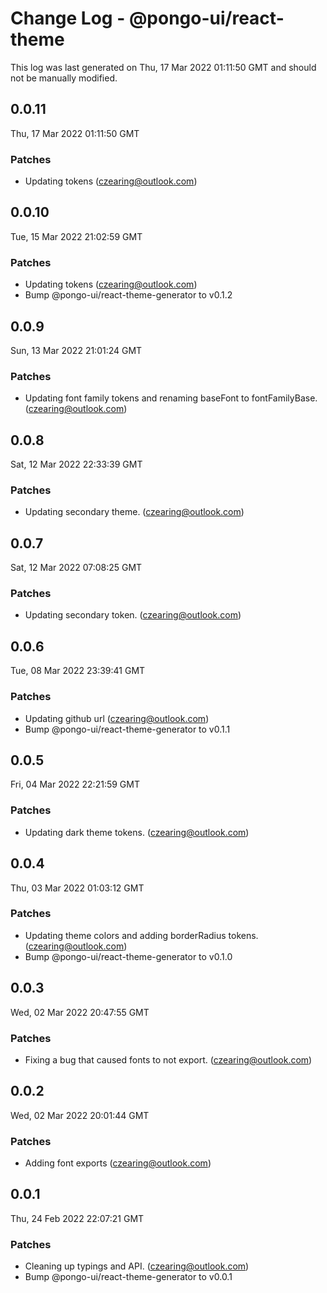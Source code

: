 # Change Log - @pongo-ui/react-theme

This log was last generated on Thu, 17 Mar 2022 01:11:50 GMT and should not be manually modified.

<!-- Start content -->

## 0.0.11

Thu, 17 Mar 2022 01:11:50 GMT

### Patches

- Updating tokens (czearing@outlook.com)

## 0.0.10

Tue, 15 Mar 2022 21:02:59 GMT

### Patches

- Updating tokens (czearing@outlook.com)
- Bump @pongo-ui/react-theme-generator to v0.1.2

## 0.0.9

Sun, 13 Mar 2022 21:01:24 GMT

### Patches

- Updating font family tokens and renaming baseFont to fontFamilyBase. (czearing@outlook.com)

## 0.0.8

Sat, 12 Mar 2022 22:33:39 GMT

### Patches

- Updating secondary theme. (czearing@outlook.com)

## 0.0.7

Sat, 12 Mar 2022 07:08:25 GMT

### Patches

- Updating secondary token. (czearing@outlook.com)

## 0.0.6

Tue, 08 Mar 2022 23:39:41 GMT

### Patches

- Updating github url (czearing@outlook.com)
- Bump @pongo-ui/react-theme-generator to v0.1.1

## 0.0.5

Fri, 04 Mar 2022 22:21:59 GMT

### Patches

- Updating dark theme tokens. (czearing@outlook.com)

## 0.0.4

Thu, 03 Mar 2022 01:03:12 GMT

### Patches

- Updating theme colors and adding borderRadius tokens. (czearing@outlook.com)
- Bump @pongo-ui/react-theme-generator to v0.1.0

## 0.0.3

Wed, 02 Mar 2022 20:47:55 GMT

### Patches

- Fixing a bug that caused fonts to not export. (czearing@outlook.com)

## 0.0.2

Wed, 02 Mar 2022 20:01:44 GMT

### Patches

- Adding font exports (czearing@outlook.com)

## 0.0.1

Thu, 24 Feb 2022 22:07:21 GMT

### Patches

- Cleaning up typings and API. (czearing@outlook.com)
- Bump @pongo-ui/react-theme-generator to v0.0.1
